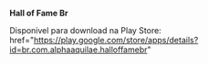 **Hall of Fame Br**

Disponivel para download na Play Store:
href="https://play.google.com/store/apps/details?id=br.com.alphaaquilae.halloffamebr"
